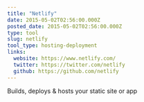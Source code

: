 ```yaml
---
title: "Netlify"
date: 2015-05-02T02:56:00.000Z
posted_date: 2015-05-02T02:56:00.000Z
type: tool
slug: netlify
tool_type: hosting-deployment
links:
  website: https://www.netlify.com/
  twitter: https://twitter.com/netlify
  github: https://github.com/netlify
---
```

Builds, deploys & hosts your static site or app




